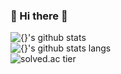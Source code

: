 ### 👋 Hi there 👋

<!--
**Itouch-up/Itouch-up** is a ✨ _special_ ✨ repository because its `README.md` (this file) appears on your GitHub profile.

Here are some ideas to get you started:

- 🔭 I’m currently working on ...
- 🌱 I’m currently learning ...
- 👯 I’m looking to collaborate on ...
- 🤔 I’m looking for help with ...
- 💬 Ask me about ...
- 📫 How to reach me: ...
- 😄 Pronouns: ...
- ⚡ Fun fact: ...
-->
![{}'s github stats](https://github-readme-stats.vercel.app/api?username=Itouch-up&show_icons=true&&theme=dark)
<br/>
![{}'s github stats langs](https://github-readme-stats.vercel.app/api/top-langs/?username=Itouch-up&layout=compact&&theme=dark)
<br/>
![solved.ac tier](http://mazassumnida.wtf/api/generate_badge?boj=Itouch-up)
